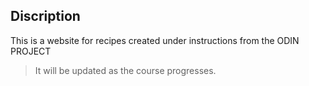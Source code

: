 ## Discription 
This is a website for recipes created under instructions from the ODIN PROJECT 

> It will be updated as the course progresses. 


